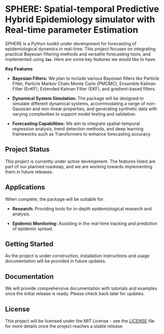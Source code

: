 # SPHERE: Spatial-temporal Predictive Hybrid Epidemiology simulator with Real-time parameter Estimation
SPHERE is a  Python toolkit under development for forecasting of epidemiological dynamics in real-time. This project  focuses on integrating practical Bayesian filtering methods and versatile forecasting tools, and implemented using  **`Jax`**. Here are some key features we would like to have. 

**Key Features**

- **Bayesian Filters:** We plan to include various Bayesian filters like Particle Filter, Particle Markov Chain Monte Carlo (PMCMC), Ensemble Kalman Filter (EnKF), Extended Kalman Filter (EKF), and gradient-based filters.

- **Dynamical System Simulation:**  The package will be designed to simulate different dynamical systems, accommodating a range of non-Gaussian and non-linear properties, and generating synthetic data with varying complexities to support model testing and validation.

- **Forecasting Capabilities:** We aim to integrate spatial-temporal regression analysis, trend detection methods, and deep learning frameworks such as Transformers to enhance forecasting accuracy.

## Project Status
This project is currently under active development. The features listed are part of our planned roadmap, and we are working towards implementing them in future releases.

## Applications
When complete, the package will be suitable for:

- **Research:** Providing tools for in-depth epidemiological research and analysis.
  
- **Epidemic Monitoring:** Assisting in the real-time tracking and prediction of epidemic spread.

## Getting Started

As the project is under construction, installation instructions and usage documentation will be provided in future updates.

## Documentation

We will provide comprehensive documentation with tutorials and examples once the initial release is ready. Please check back later for updates.

## License

This project will be licensed under the MIT License - see the [LICENSE](#license) file for more details once the project reaches a stable release.